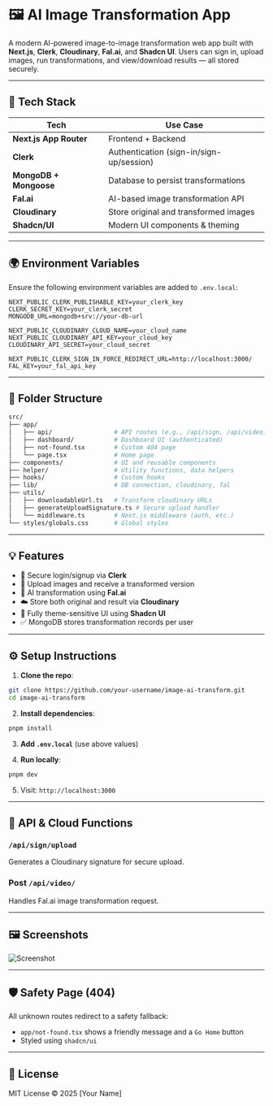 # 🖼️ AI Image Transformation App

A modern AI-powered image-to-image transformation web app built with **Next.js**, **Clerk**, **Cloudinary**, **Fal.ai**, and **Shadcn UI**. Users can sign in, upload images, run transformations, and view/download results — all stored securely.

---

## 🚀 Tech Stack

| Tech                   | Use Case                                 |
| ---------------------- | ---------------------------------------- |
| **Next.js App Router** | Frontend + Backend                       |
| **Clerk**              | Authentication (sign-in/sign-up/session) |
| **MongoDB + Mongoose** | Database to persist transformations      |
| **Fal.ai**             | AI-based image transformation API        |
| **Cloudinary**         | Store original and transformed images    |
| **Shadcn/UI**          | Modern UI components & theming           |

---

## 🌍 Environment Variables

Ensure the following environment variables are added to `.env.local`:

```env
NEXT_PUBLIC_CLERK_PUBLISHABLE_KEY=your_clerk_key
CLERK_SECRET_KEY=your_clerk_secret
MONGODB_URL=mongodb+srv://your-db-url

NEXT_PUBLIC_CLOUDINARY_CLOUD_NAME=your_cloud_name
NEXT_PUBLIC_CLOUDINARY_API_KEY=your_cloud_key
CLOUDINARY_API_SECRET=your_cloud_secret

NEXT_PUBLIC_CLERK_SIGN_IN_FORCE_REDIRECT_URL=http://localhost:3000/
FAL_KEY=your_fal_api_key
```

---

## 🧾 Folder Structure

```bash
src/
├── app/
│   ├── api/                 # API routes (e.g., /api/sign, /api/video)
│   ├── dashboard/           # Dashboard UI (authenticated)
│   ├── not-found.tsx        # Custom 404 page
│   └── page.tsx             # Home page
├── components/              # UI and reusable components
├── helper/                  # Utility functions, data helpers
├── hooks/                   # Custom hooks
├── lib/                     # DB connection, cloudinary, fal
├── utils/
│   ├── downloadableUrl.ts   # Transform cloudinary URLs
│   ├── generateUploadSignature.ts # Secure upload handler
│   └── middleware.ts        # Next.js middleware (auth, etc.)
└── styles/globals.css       # Global styles
```

---

## 💡 Features

* 🔐 Secure login/signup via **Clerk**
* 📄 Upload images and receive a transformed version
* 🧠 AI transformation using **Fal.ai**
* ☁️ Store both original and result via **Cloudinary**
* 🎨 Fully theme-sensitive UI using **Shadcn UI**
* ✅ MongoDB stores transformation records per user

---

## ⚙️ Setup Instructions

1. **Clone the repo**:

```bash
git clone https://github.com/your-username/image-ai-transform.git
cd image-ai-transform
```

2. **Install dependencies**:

```bash
pnpm install
```

3. **Add `.env.local`** (use above values)

4. **Run locally**:

```bash
pnpm dev
```

5. Visit: `http://localhost:3000`

---

## 📸 API & Cloud Functions

### `/api/sign/upload`

Generates a Cloudinary signature for secure upload.

### Post `/api/video/`

Handles Fal.ai image transformation request.

---

## 🖼️ Screenshots

![Screenshot](public/LandingPagw.png)


---

## 🛡️ Safety Page (404)

All unknown routes redirect to a safety fallback:

* `app/not-found.tsx` shows a friendly message and a `Go Home` button
* Styled using `shadcn/ui`

---

## 📝 License

MIT License © 2025 \[Your Name]
